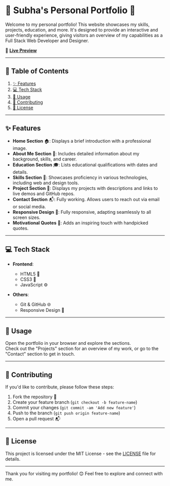 # 🚀 Subha's Personal Portfolio 🚀

Welcome to my personal portfolio! This website showcases my skills, projects, education, and more. It's designed to provide an interactive and user-friendly experience, giving visitors an overview of my capabilities as a Full Stack Web Developer and Designer.

🔗 **[Live Preview](https://portfoliosubha.vercel.app/)**

---

## 📑 Table of Contents

1. [✨ Features](#features)
2. [💻 Tech Stack](#tech-stack)
3. [🚀 Usage](#usage)
4. [🤝 Contributing](#contributing)
5. [📜 License](#license)

---

## ✨ Features

- **Home Section** 🏠: Displays a brief introduction with a professional image.
- **About Me Section** 👤: Includes detailed information about my background, skills, and career.
- **Education Section** 🎓: Lists educational qualifications with dates and details.
- **Skills Section** 💼: Showcases proficiency in various technologies, including web and design tools.
- **Project Section** 📂: Displays my projects with descriptions and links to live demos and GitHub repos.
- **Contact Section** 📬: Fully working. Allows users to reach out via email or social media.
- **Responsive Design** 📱: Fully responsive, adapting seamlessly to all screen sizes.
- **Motivational Quotes** 🌟: Adds an inspiring touch with handpicked quotes.

---

## 💻 Tech Stack

- **Frontend**:
  - HTML5 📝
  - CSS3 🎨
  - JavaScript ⚙️

- **Others**:
  - Git & GitHub 🌐
  - Responsive Design 📱

---

## 🚀 Usage

Open the portfolio in your browser and explore the sections.  
Check out the "Projects" section for an overview of my work, or go to the "Contact" section to get in touch.

---

## 🤝 Contributing

If you'd like to contribute, please follow these steps:

1. Fork the repository 🍴
2. Create your feature branch (`git checkout -b feature-name`)
3. Commit your changes (`git commit -am 'Add new feature'`)
4. Push to the branch (`git push origin feature-name`)
5. Open a pull request 📬

---

## 📜 License

This project is licensed under the MIT License - see the [LICENSE](LICENSE) file for details.

---

Thank you for visiting my portfolio! 😊 Feel free to explore and connect with me.

